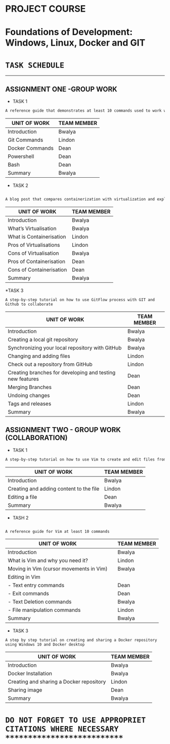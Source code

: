 # PROJECT COURSE
 # Foundations of Development: Windows, Linux, Docker and GIT
 # **```TASK SCHEDULE```** 

___

## ASSIGNMENT ONE -GROUP WORK
* TASK 1

 ```bash
 A reference guide that demonstrates at least 10 commands used to work with GIT, Docker, PowerShell, and Bash respectively.
 ```

| UNIT OF WORK | TEAM MEMBER |
| ------ | -------- |
| Introduction  | Bwalya   |
| Git Commands  |  Lindon |
| Docker Commands |  Dean|
| Powershell  |Dean  |
| Bash |Dean  |
|Summary| Bwalya|

* TASK 2

``` bash

A blog post that compares containerization with virtualization and explains the pros and cons of each.
```` 

| UNIT OF WORK | TEAM MEMBER |
| ------ | -------- |
| Introduction  | Bwalya   |
| What’s Virtualisation  |  Bwalya  |
| What is Containerisation|  Lindon |
| Pros of Virtualisations |Lindon   |
| Cons of Virtualisation |Bwalya |
| Pros of Containerisation | Dean|
| Cons of Containerisation | Dean |
|Summary|Bwalya|

*TASK 3

``` A step-by-step tutorial on how to use GitFlow process with GIT and Github to collaborate ```

| UNIT OF WORK |	TEAM MEMBER |
| ----------- | ---------- |
|Introduction |	Bwalya |
|Creating a local git repository |	Bwalya |
|Synchronizing your local repository with GitHub | Bwalya|
|Changing and adding files |	Lindon |
| Check out a repository from GitHub |	Lindon |
| Creating branches for developing and testing new features | 	Dean|
| Merging Branches |	Dean |
| Undoing changes |	Dean |
| Tags and releases |	Lindon |
| Summary	| Bwalya |


## ASSIGNMENT TWO - GROUP WORK (COLLABORATION)

* TASK 1

``` BASH
A step-by-step tutorial on how to use Vim to create and edit files from the Linux command line
```
|UNIT OF WORK |	TEAM MEMBER |
| --------| --------|
|Introduction |	Bwalya |
|Creating and adding content to the file |	Lindon |
| Editing a file |	Dean |
| Summary |	Bwalya |

* TASH 2

```` BASH

A reference guide for Vim at least 10 commands 

````



| UNIT OF WORK ||TEAM MEMBER | 
| -------|  ----- | ----|
|Introduction |	|Bwalya |
|What is Vim and why you need it?| |Lindon | 
|Moving in Vim (cursor movements in Vim) ||	Bwalya | 
|Editing in Vim| | |
|-	Text entry commands||Dean|
|-	Exit commands||Dean|
|-	Text Deletion commands|| Bwalya|
|-	File manipulation commands||Lindon|	
|Summary ||	Bwalya |

* TASK 3


``` A step by step tutorial on creating and sharing a Docker repository using Windows 10 and Docker desktop ```

| UNIT OF WORK |	TEAM MEMBER |
| ---- | ---|
|Introduction| Bwalya|	
|Docker Installation|Bwalya|	
|Creating and sharing a Docker repository| Lindon |	
|Sharing image	| Dean |
|Summary |Bwalya|	


# `` DO NOT FORGET TO USE APPROPRIET CITATIONS WHERE NECESSARY ************************** ``
